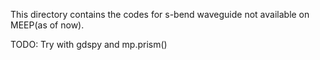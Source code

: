 This directory contains the codes for s-bend waveguide not available on MEEP(as of now). 

TODO: Try with gdspy and mp.prism()

